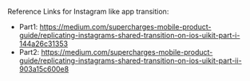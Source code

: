 Reference Links for Instagram like app transition:
- Part1: https://medium.com/supercharges-mobile-product-guide/replicating-instagrams-shared-transition-on-ios-uikit-part-i-144a26c31353
- Part2: https://medium.com/supercharges-mobile-product-guide/replicating-instagrams-shared-transition-on-ios-uikit-part-ii-903a15c600e8